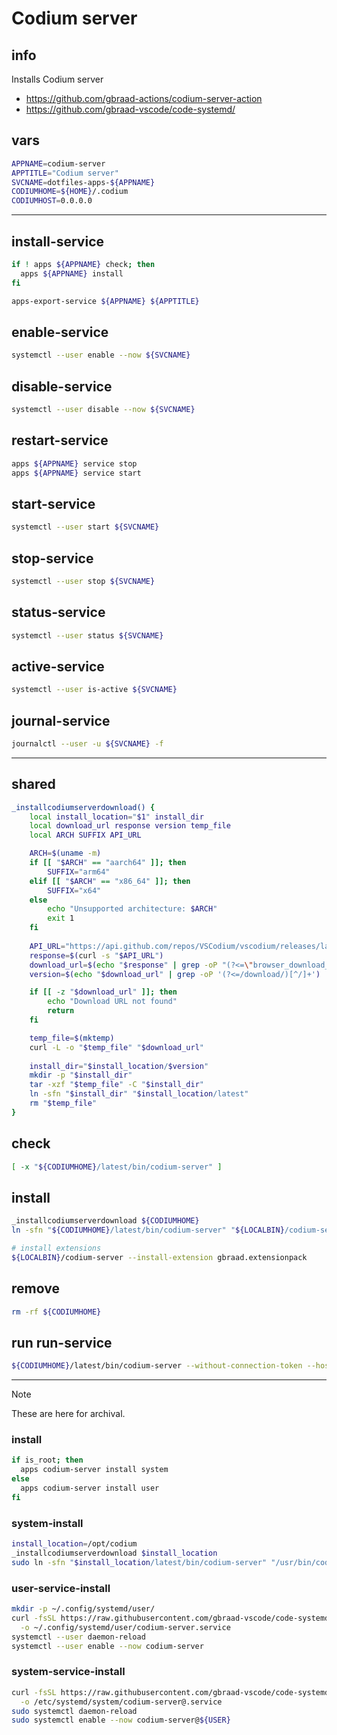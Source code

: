 # Codium server

## info
Installs Codium server


  - https://github.com/gbraad-actions/codium-server-action
  - https://github.com/gbraad-vscode/code-systemd/

## vars
```sh
APPNAME=codium-server
APPTITLE="Codium server"
SVCNAME=dotfiles-apps-${APPNAME}
CODIUMHOME=${HOME}/.codium
CODIUMHOST=0.0.0.0
```

---

## install-service
```sh interactive
if ! apps ${APPNAME} check; then
  apps ${APPNAME} install
fi

apps-export-service ${APPNAME} ${APPTITLE}
```

## enable-service
```sh
systemctl --user enable --now ${SVCNAME}
```

## disable-service
```sh
systemctl --user disable --now ${SVCNAME}
```

## restart-service
```sh
apps ${APPNAME} service stop
apps ${APPNAME} service start
```

## start-service
```sh
systemctl --user start ${SVCNAME}
```

## stop-service
```sh
systemctl --user stop ${SVCNAME}
```

## status-service
```sh
systemctl --user status ${SVCNAME}
```

## active-service
```sh
systemctl --user is-active ${SVCNAME}
```

## journal-service
```sh interactive
journalctl --user -u ${SVCNAME} -f
```

---

## shared
```sh
_installcodiumserverdownload() {
    local install_location="$1" install_dir
    local download_url response version temp_file 
    local ARCH SUFFIX API_URL

    ARCH=$(uname -m)
    if [[ "$ARCH" == "aarch64" ]]; then
        SUFFIX="arm64"
    elif [[ "$ARCH" == "x86_64" ]]; then
        SUFFIX="x64"
    else
        echo "Unsupported architecture: $ARCH"
        exit 1
    fi
 
    API_URL="https://api.github.com/repos/VSCodium/vscodium/releases/latest"
    response=$(curl -s "$API_URL")
    download_url=$(echo "$response" | grep -oP "(?<=\"browser_download_url\": \")[^\"]*vscodium-reh-web-linux-${SUFFIX}[^\"]*\.tar\.gz(?!.*sha)")
    version=$(echo "$download_url" | grep -oP '(?<=/download/)[^/]+')

    if [[ -z "$download_url" ]]; then
        echo "Download URL not found"
        return
    fi

    temp_file=$(mktemp)
    curl -L -o "$temp_file" "$download_url"
  
    install_dir="$install_location/$version"
    mkdir -p "$install_dir"
    tar -xzf "$temp_file" -C "$install_dir"
    ln -sfn "$install_dir" "$install_location/latest"
    rm "$temp_file"
}
```

## check
```sh
[ -x "${CODIUMHOME}/latest/bin/codium-server" ]
```

## install
```sh
_installcodiumserverdownload ${CODIUMHOME}
ln -sfn "${CODIUMHOME}/latest/bin/codium-server" "${LOCALBIN}/codium-server"

# install extensions
${LOCALBIN}/codium-server --install-extension gbraad.extensionpack
```

## remove
```sh
rm -rf ${CODIUMHOME}
```

## run run-service
```sh
${CODIUMHOME}/latest/bin/codium-server --without-connection-token --host ${CODIUMHOST}
```

---

> [!NOTE]
> These are here for archival.

### install
```sh
if is_root; then
  apps codium-server install system
else
  apps codium-server install user
fi
```

### system-install
```sh
install_location=/opt/codium
_installcodiumserverdownload $install_location
sudo ln -sfn "$install_location/latest/bin/codium-server" "/usr/bin/codium-server"
```

### user-service-install
```sh
mkdir -p ~/.config/systemd/user/
curl -fsSL https://raw.githubusercontent.com/gbraad-vscode/code-systemd/refs/heads/main/codium-user/codium-server.service \
  -o ~/.config/systemd/user/codium-server.service
systemctl --user daemon-reload
systemctl --user enable --now codium-server
```

### system-service-install
```sh
curl -fsSL https://raw.githubusercontent.com/gbraad-vscode/code-systemd/refs/heads/main/codium-system/codium-server%40.service \
  -o /etc/systemd/system/codium-server@.service
sudo systemctl daemon-reload
sudo systemctl enable --now codium-server@${USER}
```

